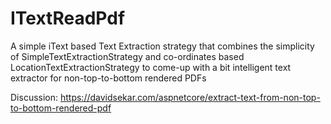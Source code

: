 # ITextReadPdf

A simple iText based Text Extraction strategy that combines the simplicity of SimpleTextExtractionStrategy and co-ordinates based LocationTextExtractionStrategy to come-up with a bit intelligent text extractor for non-top-to-bottom rendered PDFs

Discussion: https://davidsekar.com/aspnetcore/extract-text-from-non-top-to-bottom-rendered-pdf
